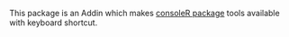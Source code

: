 This package is an Addin which makes [consoleR package](../consoleR/README.md) tools available with keyboard shortcut.
